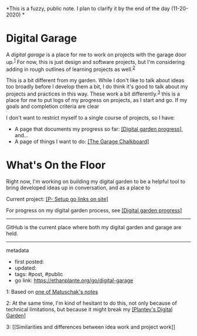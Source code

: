 *This is a fuzzy, public note. I plan to clarify it by the end of the day (11-20-2020) *

# Digital Garage
A *digital garage* is a place for me to work on projects with the garage door up.<sup>[1](#1)</sup> For now, this is just design and software projects, but I'm considering adding in rough outlines of learning projects as well.<sup>[2](#2)</sup>

This is a bit different from my garden. While I don't like to talk about ideas too broadly before I develop them a bit, I do think it's good to talk about my projects and practices in this way. These work a bit differently.<sup>[3](#3)</sup> this is a place for me to put logs of my progress on projects, as I start and go. If my goals and completion criteria are clear


I don't want to restrict myself to a single course of projects, so I have:
- A page that documents my progress so far: [[Digital garden progress]](https://ethanplante.org/go/garden-progress), and...
- A page of things I want to do: [[The Garage Chalkboard]](https://ethanplante.org/go/garage-chalkboard)


# What's On the Floor
Right now, I'm working on building my digital garden to be a helpful tool to bring developed ideas up in conversation, and as a place to 

Current project: [[P- Setup go links on site]](https://ethanplante.org/go/go-links-setup)

For progress on my digital garden process, see [[Digital garden progress]](https://ethanplante.org/go/garden-progress)

---
GitHub is the current place where both my digital garden and garage are held.






---
metadata
- first posted: 
- updated: 
- tags: #post, #public 
- go link: https://ethanplante.org/go/digital-garage

<a name="">1</a>: Based on [one of Matuschak's notes](https://notes.andymatuschak.org/z21cgR9K3UcQ5a7yPsj2RUim3oM2TzdBByZu)

<a name="">2</a>: At the same time, I'm kind of hesitant to do this, not only because of technical limitations, but because it might break my [[Plantey's Digital Garden]](https://ethanplante.org/go/digital-garden)

<a name="">3</a>: [[Similarities and differences between idea work and project work]]